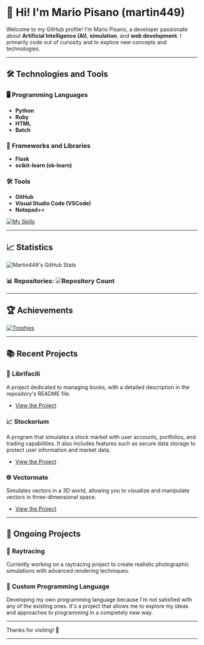 # 👋 Hi! I'm Mario Pisano (martin449)

Welcome to my GitHub profile! I'm Mario Pisano, a developer passionate about **Artificial Intelligence (AI)**, **simulation**, and **web development**. I primarily code out of curiosity and to explore new concepts and technologies.

---

## 🛠️ Technologies and Tools

### 🖥️ Programming Languages
- **Python**
- **Ruby**
- **HTML**
- **Batch**

### 🔧 Frameworks and Libraries
- **Flask**
- **scikit-learn (sk-learn)**

### 🛠️ Tools
- **GitHub**
- **Visual Studio Code (VSCode)**
- **Notepad++**

[![My Skills](https://skillicons.dev/icons?i=python,ruby,html,batch,github,vscode,notepad++)](https://skillicons.dev)

---

## 📈 Statistics

![Martin449's GitHub Stats](https://github-readme-stats.vercel.app/api?username=martino449&show_icons=true&hide_title=true&hide=prs&count_private=true&include_all_commits=true&theme=radical)

### 📊 Repositories: ![Repository Count](https://img.shields.io/github/repo-size/martino449?label=Repositories&style=flat-square&color=blue)

---

## 🏆 Achievements

[![Trophies](https://github-profile-trophy.vercel.app/?username=martino449&theme=monokai&row=2&column=4&no-bg=true&no-frame=true&margin-w=10&margin-h=10&rank=high&rank=top)](https://github.com/ryo-ma/github-profile-trophy)

---

## 📚 Recent Projects

### 📖 **Librifacili**
A project dedicated to managing books, with a detailed description in the repository's README file.
- [View the Project](https://github.com/martino449/Librifacili/blob/main/README.md)

### 📈 **Stockorium**
A program that simulates a stock market with user accounts, portfolios, and trading capabilities. It also includes features such as secure data storage to protect user information and market data.
- [View the Project](https://github.com/martino449/Stockorium)

### 🌐 **Vectormate**
Simulates vectors in a 3D world, allowing you to visualize and manipulate vectors in three-dimensional space.
- [View the Project](https://github.com/martino449/Vectormate)

---

## 🚧 Ongoing Projects

### 🎨 **Raytracing**
Currently working on a raytracing project to create realistic photographic simulations with advanced rendering techniques.

### 🔧 **Custom Programming Language**
Developing my own programming language because I'm not satisfied with any of the existing ones. It's a project that allows me to explore my ideas and approaches to programming in a completely new way.

---

Thanks for visiting! 🚀

---


